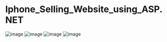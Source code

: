 # Iphone_Selling_Website_using_ASP.NET
![image](https://user-images.githubusercontent.com/114800813/208703965-bf33dfd9-59ee-4100-b23d-4f2f272bd204.png)
![image](https://user-images.githubusercontent.com/114800813/208704030-c171714d-ec7c-438c-9a10-285a2b9eeef7.png)
![image](https://user-images.githubusercontent.com/114800813/208704083-812ef395-82c2-497a-a844-f967d2d1fbcc.png)
![image](https://user-images.githubusercontent.com/114800813/208704141-0a0454e7-2dcb-425c-a854-4e3c8a439632.png)
